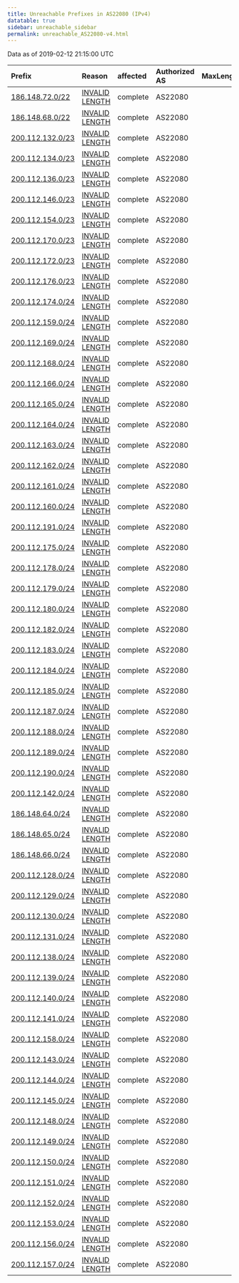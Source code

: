 ```yaml
---
title: Unreachable Prefixes in AS22080 (IPv4)
datatable: true
sidebar: unreachable_sidebar
permalink: unreachable_AS22080-v4.html
---
```


Data as of 2019-02-12 21:15:00 UTC


<div class="datatable-begin"></div>

| Prefix                                                     | Reason                                                                                                     | affected   | Authorized AS   |   MaxLength | Anchor                                         |   unreachable /24s |
|:-----------------------------------------------------------|:-----------------------------------------------------------------------------------------------------------|:-----------|:----------------|------------:|:-----------------------------------------------|-------------------:|
| [186.148.72.0/22](https://stat.ripe.net/186.148.72.0/22)   | [INVALID LENGTH](https://rpki-validator.ripe.net/announcement-preview?asn=AS22080&prefix=186.148.72.0/22)  | complete   | AS22080         |          20 | [LACNIC](unreachable_LACNIC_RPKI_Root-v4.html) |                  4 |
| [186.148.68.0/22](https://stat.ripe.net/186.148.68.0/22)   | [INVALID LENGTH](https://rpki-validator.ripe.net/announcement-preview?asn=AS22080&prefix=186.148.68.0/22)  | complete   | AS22080         |          20 | [LACNIC](unreachable_LACNIC_RPKI_Root-v4.html) |                  4 |
| [200.112.132.0/23](https://stat.ripe.net/200.112.132.0/23) | [INVALID LENGTH](https://rpki-validator.ripe.net/announcement-preview?asn=AS22080&prefix=200.112.132.0/23) | complete   | AS22080         |          19 | [LACNIC](unreachable_LACNIC_RPKI_Root-v4.html) |                  2 |
| [200.112.134.0/23](https://stat.ripe.net/200.112.134.0/23) | [INVALID LENGTH](https://rpki-validator.ripe.net/announcement-preview?asn=AS22080&prefix=200.112.134.0/23) | complete   | AS22080         |          19 | [LACNIC](unreachable_LACNIC_RPKI_Root-v4.html) |                  2 |
| [200.112.136.0/23](https://stat.ripe.net/200.112.136.0/23) | [INVALID LENGTH](https://rpki-validator.ripe.net/announcement-preview?asn=AS22080&prefix=200.112.136.0/23) | complete   | AS22080         |          19 | [LACNIC](unreachable_LACNIC_RPKI_Root-v4.html) |                  2 |
| [200.112.146.0/23](https://stat.ripe.net/200.112.146.0/23) | [INVALID LENGTH](https://rpki-validator.ripe.net/announcement-preview?asn=AS22080&prefix=200.112.146.0/23) | complete   | AS22080         |          19 | [LACNIC](unreachable_LACNIC_RPKI_Root-v4.html) |                  2 |
| [200.112.154.0/23](https://stat.ripe.net/200.112.154.0/23) | [INVALID LENGTH](https://rpki-validator.ripe.net/announcement-preview?asn=AS22080&prefix=200.112.154.0/23) | complete   | AS22080         |          19 | [LACNIC](unreachable_LACNIC_RPKI_Root-v4.html) |                  2 |
| [200.112.170.0/23](https://stat.ripe.net/200.112.170.0/23) | [INVALID LENGTH](https://rpki-validator.ripe.net/announcement-preview?asn=AS22080&prefix=200.112.170.0/23) | complete   | AS22080         |          19 | [LACNIC](unreachable_LACNIC_RPKI_Root-v4.html) |                  2 |
| [200.112.172.0/23](https://stat.ripe.net/200.112.172.0/23) | [INVALID LENGTH](https://rpki-validator.ripe.net/announcement-preview?asn=AS22080&prefix=200.112.172.0/23) | complete   | AS22080         |          19 | [LACNIC](unreachable_LACNIC_RPKI_Root-v4.html) |                  2 |
| [200.112.176.0/23](https://stat.ripe.net/200.112.176.0/23) | [INVALID LENGTH](https://rpki-validator.ripe.net/announcement-preview?asn=AS22080&prefix=200.112.176.0/23) | complete   | AS22080         |          19 | [LACNIC](unreachable_LACNIC_RPKI_Root-v4.html) |                  2 |
| [200.112.174.0/24](https://stat.ripe.net/200.112.174.0/24) | [INVALID LENGTH](https://rpki-validator.ripe.net/announcement-preview?asn=AS22080&prefix=200.112.174.0/24) | complete   | AS22080         |          19 | [LACNIC](unreachable_LACNIC_RPKI_Root-v4.html) |                  1 |
| [200.112.159.0/24](https://stat.ripe.net/200.112.159.0/24) | [INVALID LENGTH](https://rpki-validator.ripe.net/announcement-preview?asn=AS22080&prefix=200.112.159.0/24) | complete   | AS22080         |          19 | [LACNIC](unreachable_LACNIC_RPKI_Root-v4.html) |                  1 |
| [200.112.169.0/24](https://stat.ripe.net/200.112.169.0/24) | [INVALID LENGTH](https://rpki-validator.ripe.net/announcement-preview?asn=AS22080&prefix=200.112.169.0/24) | complete   | AS22080         |          19 | [LACNIC](unreachable_LACNIC_RPKI_Root-v4.html) |                  1 |
| [200.112.168.0/24](https://stat.ripe.net/200.112.168.0/24) | [INVALID LENGTH](https://rpki-validator.ripe.net/announcement-preview?asn=AS22080&prefix=200.112.168.0/24) | complete   | AS22080         |          19 | [LACNIC](unreachable_LACNIC_RPKI_Root-v4.html) |                  1 |
| [200.112.166.0/24](https://stat.ripe.net/200.112.166.0/24) | [INVALID LENGTH](https://rpki-validator.ripe.net/announcement-preview?asn=AS22080&prefix=200.112.166.0/24) | complete   | AS22080         |          19 | [LACNIC](unreachable_LACNIC_RPKI_Root-v4.html) |                  1 |
| [200.112.165.0/24](https://stat.ripe.net/200.112.165.0/24) | [INVALID LENGTH](https://rpki-validator.ripe.net/announcement-preview?asn=AS22080&prefix=200.112.165.0/24) | complete   | AS22080         |          19 | [LACNIC](unreachable_LACNIC_RPKI_Root-v4.html) |                  1 |
| [200.112.164.0/24](https://stat.ripe.net/200.112.164.0/24) | [INVALID LENGTH](https://rpki-validator.ripe.net/announcement-preview?asn=AS22080&prefix=200.112.164.0/24) | complete   | AS22080         |          19 | [LACNIC](unreachable_LACNIC_RPKI_Root-v4.html) |                  1 |
| [200.112.163.0/24](https://stat.ripe.net/200.112.163.0/24) | [INVALID LENGTH](https://rpki-validator.ripe.net/announcement-preview?asn=AS22080&prefix=200.112.163.0/24) | complete   | AS22080         |          19 | [LACNIC](unreachable_LACNIC_RPKI_Root-v4.html) |                  1 |
| [200.112.162.0/24](https://stat.ripe.net/200.112.162.0/24) | [INVALID LENGTH](https://rpki-validator.ripe.net/announcement-preview?asn=AS22080&prefix=200.112.162.0/24) | complete   | AS22080         |          19 | [LACNIC](unreachable_LACNIC_RPKI_Root-v4.html) |                  1 |
| [200.112.161.0/24](https://stat.ripe.net/200.112.161.0/24) | [INVALID LENGTH](https://rpki-validator.ripe.net/announcement-preview?asn=AS22080&prefix=200.112.161.0/24) | complete   | AS22080         |          19 | [LACNIC](unreachable_LACNIC_RPKI_Root-v4.html) |                  1 |
| [200.112.160.0/24](https://stat.ripe.net/200.112.160.0/24) | [INVALID LENGTH](https://rpki-validator.ripe.net/announcement-preview?asn=AS22080&prefix=200.112.160.0/24) | complete   | AS22080         |          19 | [LACNIC](unreachable_LACNIC_RPKI_Root-v4.html) |                  1 |
| [200.112.191.0/24](https://stat.ripe.net/200.112.191.0/24) | [INVALID LENGTH](https://rpki-validator.ripe.net/announcement-preview?asn=AS22080&prefix=200.112.191.0/24) | complete   | AS22080         |          19 | [LACNIC](unreachable_LACNIC_RPKI_Root-v4.html) |                  1 |
| [200.112.175.0/24](https://stat.ripe.net/200.112.175.0/24) | [INVALID LENGTH](https://rpki-validator.ripe.net/announcement-preview?asn=AS22080&prefix=200.112.175.0/24) | complete   | AS22080         |          19 | [LACNIC](unreachable_LACNIC_RPKI_Root-v4.html) |                  1 |
| [200.112.178.0/24](https://stat.ripe.net/200.112.178.0/24) | [INVALID LENGTH](https://rpki-validator.ripe.net/announcement-preview?asn=AS22080&prefix=200.112.178.0/24) | complete   | AS22080         |          19 | [LACNIC](unreachable_LACNIC_RPKI_Root-v4.html) |                  1 |
| [200.112.179.0/24](https://stat.ripe.net/200.112.179.0/24) | [INVALID LENGTH](https://rpki-validator.ripe.net/announcement-preview?asn=AS22080&prefix=200.112.179.0/24) | complete   | AS22080         |          19 | [LACNIC](unreachable_LACNIC_RPKI_Root-v4.html) |                  1 |
| [200.112.180.0/24](https://stat.ripe.net/200.112.180.0/24) | [INVALID LENGTH](https://rpki-validator.ripe.net/announcement-preview?asn=AS22080&prefix=200.112.180.0/24) | complete   | AS22080         |          19 | [LACNIC](unreachable_LACNIC_RPKI_Root-v4.html) |                  1 |
| [200.112.182.0/24](https://stat.ripe.net/200.112.182.0/24) | [INVALID LENGTH](https://rpki-validator.ripe.net/announcement-preview?asn=AS22080&prefix=200.112.182.0/24) | complete   | AS22080         |          19 | [LACNIC](unreachable_LACNIC_RPKI_Root-v4.html) |                  1 |
| [200.112.183.0/24](https://stat.ripe.net/200.112.183.0/24) | [INVALID LENGTH](https://rpki-validator.ripe.net/announcement-preview?asn=AS22080&prefix=200.112.183.0/24) | complete   | AS22080         |          19 | [LACNIC](unreachable_LACNIC_RPKI_Root-v4.html) |                  1 |
| [200.112.184.0/24](https://stat.ripe.net/200.112.184.0/24) | [INVALID LENGTH](https://rpki-validator.ripe.net/announcement-preview?asn=AS22080&prefix=200.112.184.0/24) | complete   | AS22080         |          19 | [LACNIC](unreachable_LACNIC_RPKI_Root-v4.html) |                  1 |
| [200.112.185.0/24](https://stat.ripe.net/200.112.185.0/24) | [INVALID LENGTH](https://rpki-validator.ripe.net/announcement-preview?asn=AS22080&prefix=200.112.185.0/24) | complete   | AS22080         |          19 | [LACNIC](unreachable_LACNIC_RPKI_Root-v4.html) |                  1 |
| [200.112.187.0/24](https://stat.ripe.net/200.112.187.0/24) | [INVALID LENGTH](https://rpki-validator.ripe.net/announcement-preview?asn=AS22080&prefix=200.112.187.0/24) | complete   | AS22080         |          19 | [LACNIC](unreachable_LACNIC_RPKI_Root-v4.html) |                  1 |
| [200.112.188.0/24](https://stat.ripe.net/200.112.188.0/24) | [INVALID LENGTH](https://rpki-validator.ripe.net/announcement-preview?asn=AS22080&prefix=200.112.188.0/24) | complete   | AS22080         |          19 | [LACNIC](unreachable_LACNIC_RPKI_Root-v4.html) |                  1 |
| [200.112.189.0/24](https://stat.ripe.net/200.112.189.0/24) | [INVALID LENGTH](https://rpki-validator.ripe.net/announcement-preview?asn=AS22080&prefix=200.112.189.0/24) | complete   | AS22080         |          19 | [LACNIC](unreachable_LACNIC_RPKI_Root-v4.html) |                  1 |
| [200.112.190.0/24](https://stat.ripe.net/200.112.190.0/24) | [INVALID LENGTH](https://rpki-validator.ripe.net/announcement-preview?asn=AS22080&prefix=200.112.190.0/24) | complete   | AS22080         |          19 | [LACNIC](unreachable_LACNIC_RPKI_Root-v4.html) |                  1 |
| [200.112.142.0/24](https://stat.ripe.net/200.112.142.0/24) | [INVALID LENGTH](https://rpki-validator.ripe.net/announcement-preview?asn=AS22080&prefix=200.112.142.0/24) | complete   | AS22080         |          19 | [LACNIC](unreachable_LACNIC_RPKI_Root-v4.html) |                  1 |
| [186.148.64.0/24](https://stat.ripe.net/186.148.64.0/24)   | [INVALID LENGTH](https://rpki-validator.ripe.net/announcement-preview?asn=AS22080&prefix=186.148.64.0/24)  | complete   | AS22080         |          20 | [LACNIC](unreachable_LACNIC_RPKI_Root-v4.html) |                  1 |
| [186.148.65.0/24](https://stat.ripe.net/186.148.65.0/24)   | [INVALID LENGTH](https://rpki-validator.ripe.net/announcement-preview?asn=AS22080&prefix=186.148.65.0/24)  | complete   | AS22080         |          20 | [LACNIC](unreachable_LACNIC_RPKI_Root-v4.html) |                  1 |
| [186.148.66.0/24](https://stat.ripe.net/186.148.66.0/24)   | [INVALID LENGTH](https://rpki-validator.ripe.net/announcement-preview?asn=AS22080&prefix=186.148.66.0/24)  | complete   | AS22080         |          20 | [LACNIC](unreachable_LACNIC_RPKI_Root-v4.html) |                  1 |
| [200.112.128.0/24](https://stat.ripe.net/200.112.128.0/24) | [INVALID LENGTH](https://rpki-validator.ripe.net/announcement-preview?asn=AS22080&prefix=200.112.128.0/24) | complete   | AS22080         |          19 | [LACNIC](unreachable_LACNIC_RPKI_Root-v4.html) |                  1 |
| [200.112.129.0/24](https://stat.ripe.net/200.112.129.0/24) | [INVALID LENGTH](https://rpki-validator.ripe.net/announcement-preview?asn=AS22080&prefix=200.112.129.0/24) | complete   | AS22080         |          19 | [LACNIC](unreachable_LACNIC_RPKI_Root-v4.html) |                  1 |
| [200.112.130.0/24](https://stat.ripe.net/200.112.130.0/24) | [INVALID LENGTH](https://rpki-validator.ripe.net/announcement-preview?asn=AS22080&prefix=200.112.130.0/24) | complete   | AS22080         |          19 | [LACNIC](unreachable_LACNIC_RPKI_Root-v4.html) |                  1 |
| [200.112.131.0/24](https://stat.ripe.net/200.112.131.0/24) | [INVALID LENGTH](https://rpki-validator.ripe.net/announcement-preview?asn=AS22080&prefix=200.112.131.0/24) | complete   | AS22080         |          19 | [LACNIC](unreachable_LACNIC_RPKI_Root-v4.html) |                  1 |
| [200.112.138.0/24](https://stat.ripe.net/200.112.138.0/24) | [INVALID LENGTH](https://rpki-validator.ripe.net/announcement-preview?asn=AS22080&prefix=200.112.138.0/24) | complete   | AS22080         |          19 | [LACNIC](unreachable_LACNIC_RPKI_Root-v4.html) |                  1 |
| [200.112.139.0/24](https://stat.ripe.net/200.112.139.0/24) | [INVALID LENGTH](https://rpki-validator.ripe.net/announcement-preview?asn=AS22080&prefix=200.112.139.0/24) | complete   | AS22080         |          19 | [LACNIC](unreachable_LACNIC_RPKI_Root-v4.html) |                  1 |
| [200.112.140.0/24](https://stat.ripe.net/200.112.140.0/24) | [INVALID LENGTH](https://rpki-validator.ripe.net/announcement-preview?asn=AS22080&prefix=200.112.140.0/24) | complete   | AS22080         |          19 | [LACNIC](unreachable_LACNIC_RPKI_Root-v4.html) |                  1 |
| [200.112.141.0/24](https://stat.ripe.net/200.112.141.0/24) | [INVALID LENGTH](https://rpki-validator.ripe.net/announcement-preview?asn=AS22080&prefix=200.112.141.0/24) | complete   | AS22080         |          19 | [LACNIC](unreachable_LACNIC_RPKI_Root-v4.html) |                  1 |
| [200.112.158.0/24](https://stat.ripe.net/200.112.158.0/24) | [INVALID LENGTH](https://rpki-validator.ripe.net/announcement-preview?asn=AS22080&prefix=200.112.158.0/24) | complete   | AS22080         |          19 | [LACNIC](unreachable_LACNIC_RPKI_Root-v4.html) |                  1 |
| [200.112.143.0/24](https://stat.ripe.net/200.112.143.0/24) | [INVALID LENGTH](https://rpki-validator.ripe.net/announcement-preview?asn=AS22080&prefix=200.112.143.0/24) | complete   | AS22080         |          19 | [LACNIC](unreachable_LACNIC_RPKI_Root-v4.html) |                  1 |
| [200.112.144.0/24](https://stat.ripe.net/200.112.144.0/24) | [INVALID LENGTH](https://rpki-validator.ripe.net/announcement-preview?asn=AS22080&prefix=200.112.144.0/24) | complete   | AS22080         |          19 | [LACNIC](unreachable_LACNIC_RPKI_Root-v4.html) |                  1 |
| [200.112.145.0/24](https://stat.ripe.net/200.112.145.0/24) | [INVALID LENGTH](https://rpki-validator.ripe.net/announcement-preview?asn=AS22080&prefix=200.112.145.0/24) | complete   | AS22080         |          19 | [LACNIC](unreachable_LACNIC_RPKI_Root-v4.html) |                  1 |
| [200.112.148.0/24](https://stat.ripe.net/200.112.148.0/24) | [INVALID LENGTH](https://rpki-validator.ripe.net/announcement-preview?asn=AS22080&prefix=200.112.148.0/24) | complete   | AS22080         |          19 | [LACNIC](unreachable_LACNIC_RPKI_Root-v4.html) |                  1 |
| [200.112.149.0/24](https://stat.ripe.net/200.112.149.0/24) | [INVALID LENGTH](https://rpki-validator.ripe.net/announcement-preview?asn=AS22080&prefix=200.112.149.0/24) | complete   | AS22080         |          19 | [LACNIC](unreachable_LACNIC_RPKI_Root-v4.html) |                  1 |
| [200.112.150.0/24](https://stat.ripe.net/200.112.150.0/24) | [INVALID LENGTH](https://rpki-validator.ripe.net/announcement-preview?asn=AS22080&prefix=200.112.150.0/24) | complete   | AS22080         |          19 | [LACNIC](unreachable_LACNIC_RPKI_Root-v4.html) |                  1 |
| [200.112.151.0/24](https://stat.ripe.net/200.112.151.0/24) | [INVALID LENGTH](https://rpki-validator.ripe.net/announcement-preview?asn=AS22080&prefix=200.112.151.0/24) | complete   | AS22080         |          19 | [LACNIC](unreachable_LACNIC_RPKI_Root-v4.html) |                  1 |
| [200.112.152.0/24](https://stat.ripe.net/200.112.152.0/24) | [INVALID LENGTH](https://rpki-validator.ripe.net/announcement-preview?asn=AS22080&prefix=200.112.152.0/24) | complete   | AS22080         |          19 | [LACNIC](unreachable_LACNIC_RPKI_Root-v4.html) |                  1 |
| [200.112.153.0/24](https://stat.ripe.net/200.112.153.0/24) | [INVALID LENGTH](https://rpki-validator.ripe.net/announcement-preview?asn=AS22080&prefix=200.112.153.0/24) | complete   | AS22080         |          19 | [LACNIC](unreachable_LACNIC_RPKI_Root-v4.html) |                  1 |
| [200.112.156.0/24](https://stat.ripe.net/200.112.156.0/24) | [INVALID LENGTH](https://rpki-validator.ripe.net/announcement-preview?asn=AS22080&prefix=200.112.156.0/24) | complete   | AS22080         |          19 | [LACNIC](unreachable_LACNIC_RPKI_Root-v4.html) |                  1 |
| [200.112.157.0/24](https://stat.ripe.net/200.112.157.0/24) | [INVALID LENGTH](https://rpki-validator.ripe.net/announcement-preview?asn=AS22080&prefix=200.112.157.0/24) | complete   | AS22080         |          19 | [LACNIC](unreachable_LACNIC_RPKI_Root-v4.html) |                  1 |

<div class="datatable-end"></div>